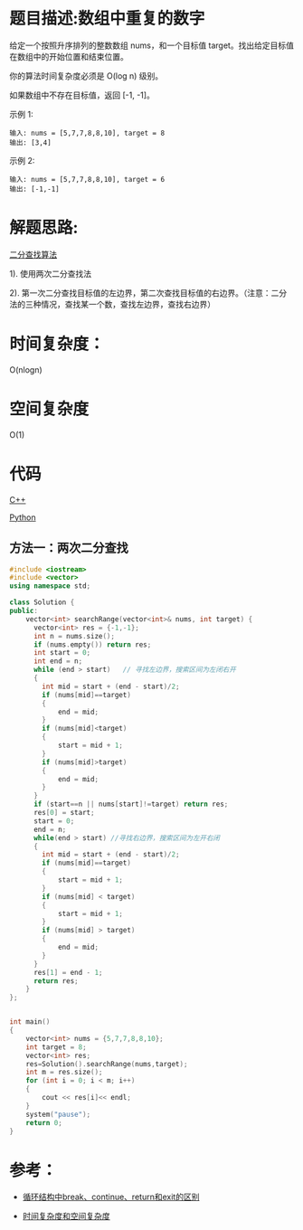 # 题目描述:数组中重复的数字

给定一个按照升序排列的整数数组 nums，和一个目标值 target。找出给定目标值在数组中的开始位置和结束位置。

你的算法时间复杂度必须是 O(log n) 级别。

如果数组中不存在目标值，返回 [-1, -1]。

示例 1:
```
输入: nums = [5,7,7,8,8,10], target = 8
输出: [3,4]
```

示例 2:
```
输入: nums = [5,7,7,8,8,10], target = 6
输出: [-1,-1]
```
  
# 解题思路:
  [二分查找算法](./BinarySearch.md)
  
  1). 使用两次二分查找法
  
  2). 第一次二分查找目标值的左边界，第二次查找目标值的右边界。（注意：二分法的三种情况，查找某一个数，查找左边界，查找右边界）

# 时间复杂度：
  O(nlogn)
# 空间复杂度
  O(1)
# 代码

[C++](./Find-First-And-Last-Position-Of-Element-In-Sorted-Array.cpp)

[Python](./Find-First-And-Last-Position-Of-Element-In-Sorted-Array.py)
## 方法一：两次二分查找
```c++
#include <iostream>
#include <vector>
using namespace std;

class Solution {
public:
    vector<int> searchRange(vector<int>& nums, int target) {
      vector<int> res = {-1,-1};
      int n = nums.size();
      if (nums.empty()) return res;
      int start = 0;
      int end = n;
      while (end > start)   // 寻找左边界，搜索区间为左闭右开
      {
        int mid = start + (end - start)/2;
        if (nums[mid]==target)
        {
            end = mid;
        }
        if (nums[mid]<target)
        {
            start = mid + 1;
        }
        if (nums[mid]>target)
        {
            end = mid;
        }
      }
      if (start==n || nums[start]!=target) return res;
      res[0] = start;
      start = 0;
      end = n;
      while(end > start) //寻找右边界，搜索区间为左开右闭
      {
        int mid = start + (end - start)/2;
        if (nums[mid]==target) 
        {
            start = mid + 1;
        }
        if (nums[mid] < target)
        {
            start = mid + 1;
        }
        if (nums[mid] > target)
        {
            end = mid;
        }
      }
      res[1] = end - 1;
      return res;
    }
};


int main()
{
    vector<int> nums = {5,7,7,8,8,10};
    int target = 8;
    vector<int> res;
    res=Solution().searchRange(nums,target);
    int m = res.size();
    for (int i = 0; i < m; i++)
    {
        cout << res[i]<< endl;
    }
    system("pause");
    return 0;
}

```

# 参考：
 - [循环结构中break、continue、return和exit的区别](https://blog.csdn.net/hunanchenxingyu/article/details/8101795)
 
 - [时间复杂度和空间复杂度](https://blog.csdn.net/zolalad/article/details/11848739)
